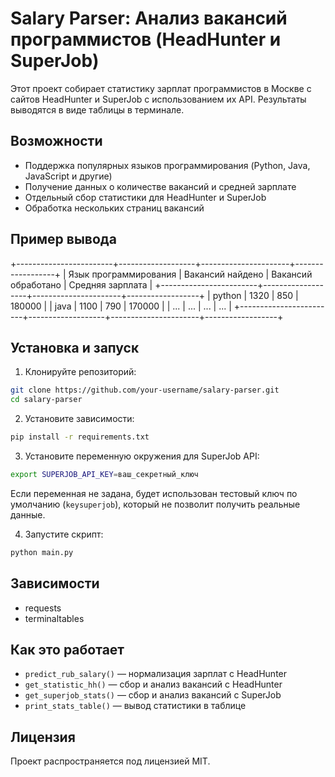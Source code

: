 # Salary Parser: Анализ вакансий программистов (HeadHunter и SuperJob)

Этот проект собирает статистику зарплат программистов в Москве с сайтов HeadHunter и SuperJob с использованием их API. Результаты выводятся в виде таблицы в терминале.

## Возможности

- Поддержка популярных языков программирования (Python, Java, JavaScript и другие)
- Получение данных о количестве вакансий и средней зарплате
- Отдельный сбор статистики для HeadHunter и SuperJob
- Обработка нескольких страниц вакансий

## Пример вывода

+------------------------+-------------------+----------------------+------------------+
| Язык программирования  | Вакансий найдено  | Вакансий обработано  | Средняя зарплата |
+------------------------+-------------------+----------------------+------------------+
| python                 | 1320              | 850                  | 180000           |
| java                   | 1100              | 790                  | 170000           |
| ...                    | ...               | ...                  | ...              |
+------------------------+-------------------+----------------------+------------------+

## Установка и запуск

1. Клонируйте репозиторий:

```bash
git clone https://github.com/your-username/salary-parser.git
cd salary-parser
```

2. Установите зависимости:

```bash
pip install -r requirements.txt
```

3. Установите переменную окружения для SuperJob API:

```bash
export SUPERJOB_API_KEY=ваш_секретный_ключ
```

Если переменная не задана, будет использован тестовый ключ по умолчанию (`keysuperjob`), который не позволит получить реальные данные.

4. Запустите скрипт:

```bash
python main.py
```

## Зависимости

- requests
- terminaltables

## Как это работает

- `predict_rub_salary()` — нормализация зарплат с HeadHunter
- `get_statistic_hh()` — сбор и анализ вакансий с HeadHunter
- `get_superjob_stats()` — сбор и анализ вакансий с SuperJob
- `print_stats_table()` — вывод статистики в таблице

## Лицензия

Проект распространяется под лицензией MIT.
